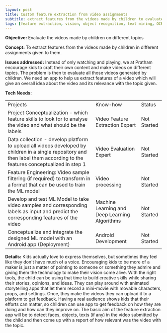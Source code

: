 ```yaml
---
layout: post
title: Custom feature extraction from video assignments
subtitle: extract features from the videos made by children to evaluate conceptual understanding
tags: [feature extraction, vision, object recognition, text mining, OCR, deep learning]
---
```



**Objective:** Evaluate the videos made by children on different topics 

**Concept:** To extract features from the videos made by children in different assignments given to them. 

**Issues addressed:** Instead of only watching and playing, we at Pratham encourage kids to craft their own content and make videos on different topics. The problem is then to evaluate all those videos generated by children. We need an app to help us extract features of a video which will give an overall idea about the video and its relevance with the topic given. 

**Tech Needs:**

<table>
  <tr>
    <td>Projects</td>
    <td>Know-how</td>
    <td>Status</td>
  </tr>
  <tr>
    <td>Project Conceptualization - which feature skills to look for to analyse the video and what should be the labels</td>
    <td>Video Feature Extraction Expert</td>
    <td>Not Started</td>
  </tr>
  <tr>
    <td>Data collection - develop platform to upload all videos developed by children in a single repository and then label them according to the features conceptualized in step 1</td>
    <td>Video Evaluation Expert</td>
    <td>Not Started</td>
  </tr>
  <tr>
    <td>Feature Engineering: Video sample filtering (if required) to transform in a format that can be used to train the ML model</td>
    <td>Video processing</td>
    <td>Not Started</td>
  </tr>
  <tr>
    <td>Develop and test ML Model to take video samples and corresponding labels as input and predict the corresponding features of the video</td>
    <td>Machine Learning and Deep Learning Algorithms</td>
    <td>Not Started</td>
  </tr>
  <tr>
    <td>Conceptualize and integrate the designed ML model with an Android app (Deployment)</td>
    <td>Android Development</td>
    <td>Not Started</td>
  </tr>
</table>


**Details:**
Kids actually love to express themselves, but sometimes they feel like they don't have much of a voice. Encouraging kids to be more of a maker is just a matter of pointing to someone or something they admire and giving them the technology to make their vision come alive. With the right tools, the child can be using that time to build creative skills while sharing their stories, opinions, and ideas. They can play around with animated storytelling apps that let them record a mini-movie with movable characters, props, and settings. Once, they make the videos they can upload it to a platform to get feedback. Having a real audience shows kids that their efforts can matter, so children can use app to get feedback on how they are doing and how can they improve on. The basic aim of the feature extraction app will be to detect faces, objects, texts (if any) in the video submitted by the child and then come up with a report of how relevant was the video with the topic.

